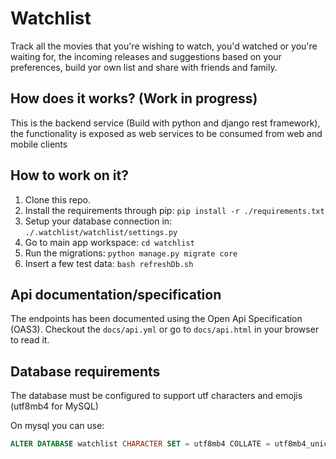 Watchlist
=========
Track all the movies that you're wishing to watch, you'd watched or you're
waiting for, the incoming releases and suggestions based on your preferences, build
yor own list and share with friends and family.

## How does it works? (Work in progress)
This is the backend service (Build with python and django rest framework),
the functionality is exposed as web services to be consumed from web and
mobile clients

## How to work on it?
1. Clone this repo.
2. Install the requirements through pip: `pip install -r ./requirements.txt`
3. Setup your database connection in: `./.watchlist/watchlist/settings.py`
4. Go to main app workspace: `cd watchlist`
4. Run the migrations: `python manage.py migrate core`
5. Insert a few test data: `bash refreshDb.sh`

## Api documentation/specification
The endpoints has been documented using the Open Api Specification (OAS3).
Checkout the `docs/api.yml` or go to `docs/api.html` in your browser to
read it.

## Database requirements
The database must be configured to support utf characters and emojis
(utf8mb4 for MySQL)

On mysql you can use:
```sql
ALTER DATABASE watchlist CHARACTER SET = utf8mb4 COLLATE = utf8mb4_unicode_ci;
```
